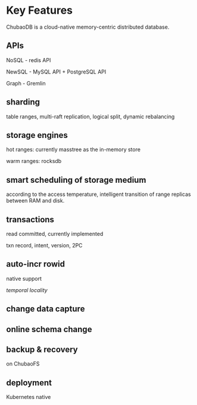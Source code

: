 # Key Features

ChubaoDB is a cloud-native memory-centric distributed database. 

## APIs

NoSQL - redis API

NewSQL - MySQL API + PostgreSQL API

Graph - Gremlin

## sharding

table ranges, multi-raft replication, logical split, dynamic rebalancing

## storage engines

hot ranges: currently masstree as the in-memory store

warm ranges: rocksdb

## smart scheduling of storage medium

according to the access temperature, intelligent transition of range replicas between RAM and disk.  

## transactions

read committed, currently implemented

txn record, intent, version, 2PC

## auto-incr rowid

native support

*temporal locality*

## change data capture

## online schema change

## backup & recovery

on ChubaoFS

## deployment

Kubernetes native







